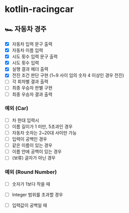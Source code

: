 # kotlin-racingcar

## 🏎 ️자동차 경주

 - [x] 자동차 입력 문구 출력
 - [x] 자동차 이름 입력
 - [x] 시도 횟수 입력 문구 출력
 - [x] 시도 횟수 입력
 - [x] 실행 결과 헤더 출력
 - [x] 전진 조건 판단 구현 (1~9 사이 임의 숫자 4 이상인 경우 전진)
 - [ ] 각 회차별 결과 출력
 - [ ] 최종 우승자 판별 구현
 - [ ] 최종 우승자 결과 출력

### 예외 (Car)
 - [ ] 차 한대 입력시
 - [ ] 이름 길이가 1 미만, 5초과인 경우
 - [ ] 자동차 숫자는 2~20대 사이만 가능
 - [ ] 입력이 공백인 경우
 - [ ] 같은 이름이 있는 경우
 - [ ] 이름 안에 공백이 있는 경우
 - [ ] (보류) 글자가 아닌 경우

### 예외 (Round Number)
- [ ] 숫자가 1보다 작을 때
- [ ] Integer 범위를 초과할 경우
- [ ] 입력값이 공백일 때

